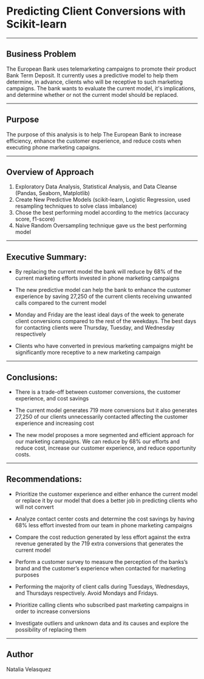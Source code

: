 # Predicting Client Conversions with Scikit-learn


---

## Business Problem

The European Bank uses telemarketing campaigns to promote their product Bank Term Deposit.  It currently uses a predictive model to help them determine, in advance, clients who will be receptive to such marketing campaigns.  The bank wants to evaluate the current model, it's implications, and determine whether or not the current model should be replaced.

---


## Purpose


The purpose of this analysis is to help The European Bank to increase efficiency, enhance the customer experience, and reduce costs when executing phone marketing capaigns.

---

## Overview of Approach

1. Exploratory Data Analysis, Statistical Analysis, and Data Cleanse (Pandas, Seaborn, Matplotlib)
2. Create New Predictive Models (scikit-learn, Logistic Regression, used resampling techniques to solve class imbalance)
3. Chose the best performing model according to the metrics (accuracy score, f1-score)
4. Naive Random Oversampling technique gave us the best performing model


---

## Executive Summary:


* By replacing the current model the bank will reduce by 68% of the current marketing efforts invested in phone marketing campaigns

* The new predictive model can help the bank to enhance the customer experience by saving  27,250 of the current clients receiving unwanted calls compared to the current model

* Monday and Friday are the least ideal days of the week to generate client conversions compared to the rest of the weekdays.  The best days for contacting clients were Thursday, Tuesday, and Wednesday respectively

* Clients who have converted in previous marketing campaigns might be significantly more receptive to a new marketing campaign 


---

## Conclusions:

* There is a trade-off between customer conversions, the customer experience, and cost savings 

* The current model generates  719 more conversions but it also generates 27,250 of our clients unnecessarily contacted affecting the customer experience and increasing cost

* The new model proposes a more segmented and efficient approach for our marketing campaigns. We can reduce by 68% our efforts and reduce cost, increase our customer experience, and reduce opportunity costs.



---

## Recommendations:

* Prioritize the customer experience and either enhance the current model or replace it by our model that does a better job in predicting clients who will not convert

* Analyze contact center costs and determine the cost savings by having 68% less effort invested from our team in phone marketing campaigns

* Compare the cost reduction generated by less effort against the extra revenue generated by the 719 extra conversions that generates the current model

* Perform a customer survey to measure the perception of the banks’s brand and the customer’s experience when contacted for marketing purposes

* Performing the majority of client calls during Tuesdays, Wednesdays, and Thursdays respectively. Avoid Mondays and Fridays.

* Prioritize calling clients who subscribed past marketing campaigns in order to increase conversions

* Investigate outliers and unknown data and its causes and explore the possibility of replacing them




---

## Author

Natalia Velasquez

